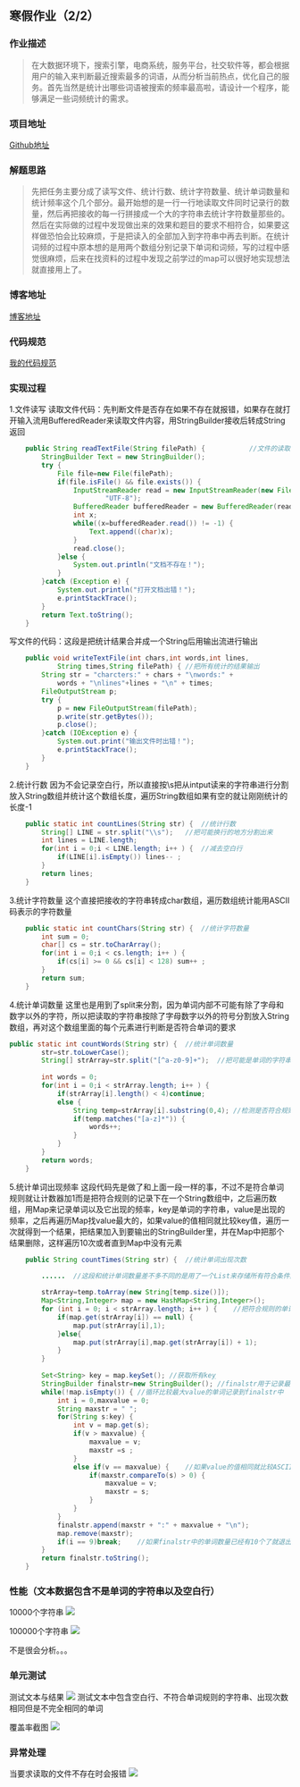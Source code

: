 ## 寒假作业（2/2）
### 作业描述
>在大数据环境下，搜索引擎，电商系统，服务平台，社交软件等，都会根据用户的输入来判断最近搜索最多的词语，从而分析当前热点，优化自己的服务。首先当然是统计出哪些词语被搜索的频率最高啦，请设计一个程序，能够满足一些词频统计的需求。
### 项目地址
[Github地址](https://github.com/kepachirenguai/PersonalProject-Java/tree/main/221801418)
### 解题思路
>先把任务主要分成了读写文件、统计行数、统计字符数量、统计单词数量和统计频率这个几个部分。最开始想的是一行一行地读取文件同时记录行的数量，然后再把接收的每一行拼接成一个大的字符串去统计字符数量那些的。然后在实际做的过程中发现做出来的效果和题目的要求不相符合，如果要这样做恐怕会比较麻烦，于是把读入的全部加入到字符串中再去判断。在统计词频的过程中原本想的是用两个数组分别记录下单词和词频，写的过程中感觉很麻烦，后来在找资料的过程中发现之前学过的map可以很好地实现想法就直接用上了。

### 博客地址
[博客地址](https://www.cnblogs.com/lzkhw01/p/14483316.html)
### 代码规范
[我的代码规范](https://github.com/kepachirenguai/PersonalProject-Java/blob/main/221801418/codestyle.md)

### 实现过程
1.文件读写
读取文件代码：先判断文件是否存在如果不存在就报错，如果存在就打开输入流用BufferedReader来读取文件内容，用StringBuilder接收后转成String返回
```java
	public String readTextFile(String filePath) {			//文件的读取
		StringBuilder Text = new StringBuilder();
		try {
			File file=new File(filePath);
			if(file.isFile() && file.exists()) {
				InputStreamReader read = new InputStreamReader(new FileInputStream(file),
						"UTF-8");
				BufferedReader bufferedReader = new BufferedReader(read);
				int x;
				while((x=bufferedReader.read()) != -1) {
					Text.append((char)x);
				}
				read.close();
			}else {
				System.out.println("文档不存在！");
			}
		}catch (Exception e) {
			System.out.println("打开文档出错！");
			e.printStackTrace();
		}
		return Text.toString();
	}
```
写文件的代码：这段是把统计结果合并成一个String后用输出流进行输出
```java
	public void writeTextFile(int chars,int words,int lines,
			String times,String filePath) {	//把所有统计的结果输出
		String str = "charcters:" + chars + "\nwords:" + 
			words + "\nlines"+lines + "\n" + times;
		FileOutputStream p;
		try {
			p = new FileOutputStream(filePath);
			p.write(str.getBytes());
			p.close();
		}catch (IOException e) {
			System.out.print("输出文件时出错！");
			e.printStackTrace();
		}
	}
```
2.统计行数
因为不会记录空白行，所以直接按\s把从intput读来的字符串进行分割放入String数组并统计这个数组长度，遍历String数组如果有空的就让刚刚统计的长度-1
```java
	public static int countLines(String str) {	//统计行数
		String[] LINE = str.split("\\s");	//把可能换行的地方分割出来
		int lines = LINE.length;
		for(int i = 0;i < LINE.length; i++ ) {	//减去空白行
			if(LINE[i].isEmpty()) lines-- ;
		}
		return lines;
	}
```
3.统计字符数量
这个直接把接收的字符串转成char数组，遍历数组统计能用ASCII码表示的字符数量
```java
	public static int countChars(String str) {	//统计字符数量
		int sum = 0;
		char[] cs = str.toCharArray();
		for(int i = 0;i < cs.length; i++ ) {
			if(cs[i] >= 0 && cs[i] < 128) sum++ ;
		}
		return sum;
	}
```
4.统计单词数量
这里也是用到了split来分割，因为单词内部不可能有除了字母和数字以外的字符，所以把读取的字符串按除了字母数字以外的符号分割放入String数组，再对这个数组里面的每个元素进行判断是否符合单词的要求
```java
public static int countWords(String str) {	//统计单词数量
		str=str.toLowerCase();
		String[] strArray=str.split("[^a-z0-9]+");	//把可能是单词的字符串切割出来
		
		int words = 0;
		for(int i = 0;i < strArray.length; i++ ) {
			if(strArray[i].length() < 4)continue;
			else {
				String temp=strArray[i].substring(0,4);	//检测是否符合规则
				if(temp.matches("[a-z]*")) {			
					words++;
				}
			}
		}
		return words;
	}
```
5.统计单词出现频率
这段代码先是做了和上面一段一样的事，不过不是符合单词规则就让计数器加1而是把符合规则的记录下在一个String数组中，之后遍历数组，用Map来记录单词以及它出现的频率，key是单词的字符串，value是出现的频率，之后再遍历Map找value最大的，如果value的值相同就比较key值，遍历一次就得到一个结果，把结果加入到要输出的StringBuilder里，并在Map中把那个结果删除，这样遍历10次或者直到Map中没有元素
```java
	public String countTimes(String str) {	//统计单词出现次数

		......  //这段和统计单词数量差不多不同的是用了一个List来存储所有符合条件的单词（相同的单词也会被重复apend）
		
		strArray=temp.toArray(new String[temp.size()]);
		Map<String,Integer> map = new HashMap<String,Integer>();
		for (int i = 0; i < strArray.length; i++ ) {	//把符合规则的单词存入map，key是单词，value是次数
			if(map.get(strArray[i]) == null) {	
    			map.put(strArray[i],1);
			}else{
				map.put(strArray[i],map.get(strArray[i]) + 1);
			}
		}
		
		Set<String> key = map.keySet();	//获取所有keyֵ
		StringBuilder finalstr=new StringBuilder();	//finalstr用于记录最后结果
		while(!map.isEmpty()) {	//循环比较最大value的单词记录到finalstr中
			int i = 0,maxvalue = 0;							
			String maxstr = " ";							
			for(String s:key) {
				int v = map.get(s);
				if(v > maxvalue) {
					maxvalue = v;
					maxstr =s ;
				}
				else if(v == maxvalue) {	//如果value的值相同就比较ASCII码
					if(maxstr.compareTo(s) > 0) {
						maxvalue = v;
						maxstr = s;
					}
				}
			}
			finalstr.append(maxstr + ":" + maxvalue + "\n");
			map.remove(maxstr);
			if(i == 9)break;	//如果finalstr中的单词数量已经有10个了就退出循环
		}
		return finalstr.toString();
	}
```

### 性能（文本数据包含不是单词的字符串以及空白行）
10000个字符串
![](https://img2020.cnblogs.com/blog/2286821/202103/2286821-20210304235120593-1249999379.png)

100000个字符串
![](https://img2020.cnblogs.com/blog/2286821/202103/2286821-20210304235023775-272486734.png)

不是很会分析。。。

### 单元测试
测试文本与结果
![](https://img2020.cnblogs.com/blog/2286821/202103/2286821-20210305142344828-1992063422.png)
测试文本中包含空白行、不符合单词规则的字符串、出现次数相同但是不完全相同的单词

覆盖率截图
![](https://img2020.cnblogs.com/blog/2286821/202103/2286821-20210304232800816-830128253.png)

### 异常处理
当要求读取的文件不存在时会报错
![](https://img2020.cnblogs.com/blog/2286821/202103/2286821-20210305142801349-1517399052.png)
